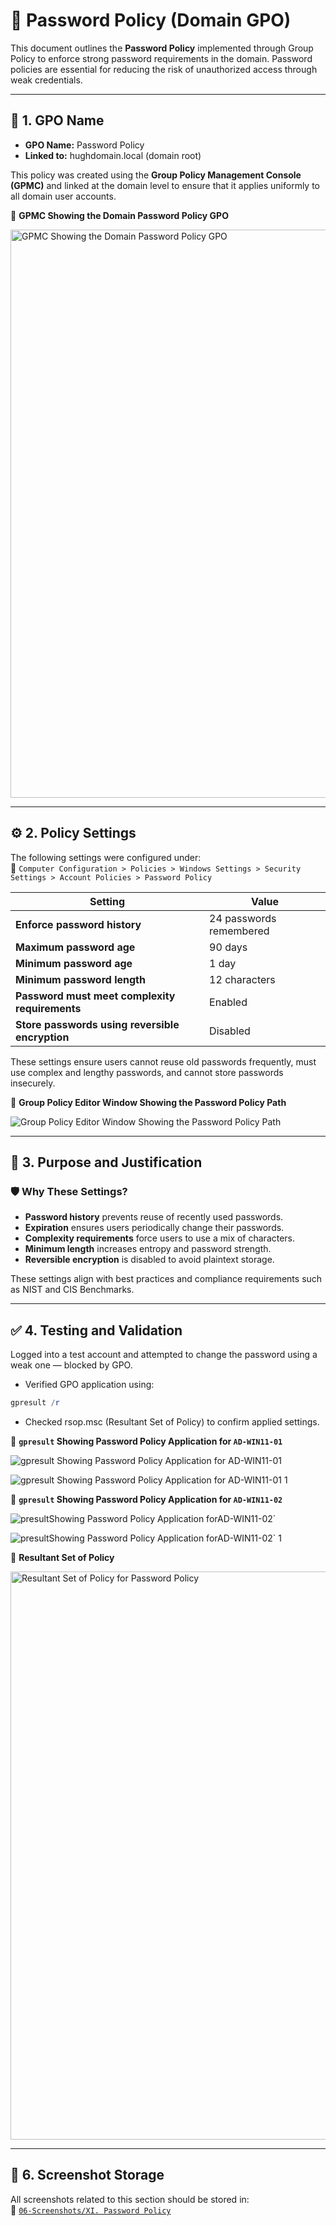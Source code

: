 # 🔐 Password Policy (Domain GPO)

This document outlines the **Password Policy** implemented through Group Policy to enforce strong password requirements in the domain. Password policies are essential for reducing the risk of unauthorized access through weak credentials.

---

## 📛 1. GPO Name

- **GPO Name:** Password Policy
- **Linked to:** hughdomain.local (domain root)

This policy was created using the **Group Policy Management Console (GPMC)** and linked at the domain level to ensure that it applies uniformly to all domain user accounts.

📸 **GPMC Showing the Domain Password Policy GPO**

<img width="1920" height="909" alt="GPMC Showing the Domain Password Policy GPO" src="https://github.com/user-attachments/assets/7a68f83e-b007-48d5-869a-512a18f7316b" />

---

## ⚙️ 2. Policy Settings

The following settings were configured under:<br />
📂 `Computer Configuration > Policies > Windows Settings > Security Settings > Account Policies > Password Policy`

| Setting                                         | Value                   |
|-------------------------------------------------|-------------------------|
| **Enforce password history**                    | 24 passwords remembered |
| **Maximum password age**                        | 90 days                 |
| **Minimum password age**                        | 1 day                   |
| **Minimum password length**                     | 12 characters           |
| **Password must meet complexity requirements**  | Enabled                 |
| **Store passwords using reversible encryption** | Disabled                |

These settings ensure users cannot reuse old passwords frequently, must use complex and lengthy passwords, and cannot store passwords insecurely.

📸 **Group Policy Editor Window Showing the Password Policy Path**

![Group Policy Editor Window Showing the Password Policy Path](https://github.com/user-attachments/assets/f8b39093-d77c-4b89-8974-048946e32b7d)

---

## 📌 3. Purpose and Justification

### 🛡️ Why These Settings?

- **Password history** prevents reuse of recently used passwords.
- **Expiration** ensures users periodically change their passwords.
- **Complexity requirements** force users to use a mix of characters.
- **Minimum length** increases entropy and password strength.
- **Reversible encryption** is disabled to avoid plaintext storage.

These settings align with best practices and compliance requirements such as NIST and CIS Benchmarks.

---

## ✅ 4. Testing and Validation

Logged into a test account and attempted to change the password using a weak one — blocked by GPO.
- Verified GPO application using:
```powershell
gpresult /r
```
- Checked rsop.msc (Resultant Set of Policy) to confirm applied settings.

📸 **`gpresult` Showing Password Policy Application for `AD-WIN11-01`**

![`gpresult` Showing Password Policy Application for `AD-WIN11-01`](https://github.com/user-attachments/assets/b8efa2b6-49ee-4456-9005-432ae51312c1)

![`gpresult` Showing Password Policy Application for `AD-WIN11-01` 1](https://github.com/user-attachments/assets/05f7ce83-918e-4594-b4e0-d9689c050eee)

📸 **`gpresult` Showing Password Policy Application for `AD-WIN11-02`**

![presult` Showing Password Policy Application for `AD-WIN11-02`](https://github.com/user-attachments/assets/86ad4f47-f523-456c-92e5-2a85fd19ec3e)

![presult` Showing Password Policy Application for `AD-WIN11-02` 1](https://github.com/user-attachments/assets/3f5a2733-3c40-4425-9347-40b7e822cba5)

📸 **Resultant Set of Policy**

<img width="1920" height="909" alt="Resultant Set of Policy for Password Policy" src="https://github.com/user-attachments/assets/abb5311c-ddb0-4985-94be-d3ea773f98dc" />

---

## 📁 6. Screenshot Storage

All screenshots related to this section should be stored in:<br />
📂 [`06-Screenshots/XI. Password Policy`](https://github.com/Hugh-Kumbi/Hugh-Kumbi-Active-Directory-Lab/blob/main/06-Screenshots/VII.%20Password-Policy/README.md)
